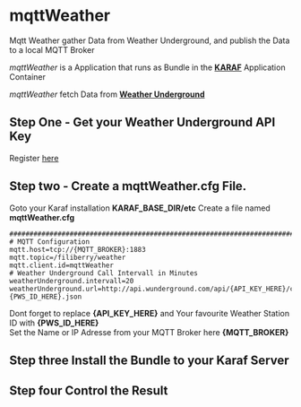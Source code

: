# mqttWeather
Mqtt Weather gather Data from Weather Underground, and publish the Data to a local MQTT Broker

*mqttWeather* is a Application that runs as Bundle in the [**KARAF**](http://karaf.apache.org/) Application Container 

*mqttWeather* fetch Data from [**Weather Underground**](https://www.wunderground.com/?apiref=f6b55eeacae18321)  

## Step One - Get your Weather Underground API Key
Register [here](https://www.wunderground.com/weather/api/)

## Step two - Create a **mqttWeather.cfg** File. 

Goto your Karaf installation **KARAF_BASE_DIR/etc** 
Create a file named **mqttWeather.cfg**
```
############################################################################
# MQTT Configuration
mqtt.host=tcp://{MQTT_BROKER}:1883
mqtt.topic=/filiberry/weather
mqtt.client.id=mqttWeather
# Weather Underground Call Intervall in Minutes
weatherUnderground.intervall=20
weatherUnderground.url=http://api.wunderground.com/api/{API_KEY_HERE}/conditions/q/pws:{PWS_ID_HERE}.json
```
Dont forget to replace **{API_KEY_HERE}** 
and Your favourite Weather Station ID with **{PWS_ID_HERE}**  
Set the Name or IP Adresse from your MQTT Broker here **{MQTT_BROKER}**

## Step three Install the Bundle to your Karaf Server

## Step four Control the Result
